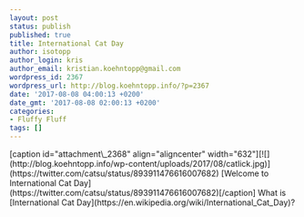 ```yaml
---
layout: post
status: publish
published: true
title: International Cat Day
author: isotopp
author_login: kris
author_email: kristian.koehntopp@gmail.com
wordpress_id: 2367
wordpress_url: http://blog.koehntopp.info/?p=2367
date: '2017-08-08 04:00:13 +0200'
date_gmt: '2017-08-08 02:00:13 +0200'
categories:
- Fluffy Fluff
tags: []
---
```

<p>[caption id="attachment\_2368" align="aligncenter" width="632"][![](http://blog.koehntopp.info/wp-content/uploads/2017/08/catlick.jpg)](https://twitter.com/catsu/status/893911476616007682) [Welcome to International Cat Day](https://twitter.com/catsu/status/893911476616007682)[/caption] What is [International Cat Day](https://en.wikipedia.org/wiki/International_Cat_Day)?</p>
